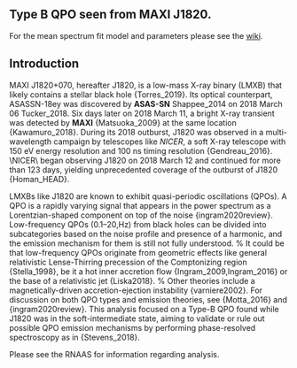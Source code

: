 ## Type B QPO seen from MAXI J1820.

For the mean spectrum fit model and parameters please see the [wiki](https://github.com/davis191/J1820_RNAAS/wiki).

## Introduction
MAXI J1820+070, hereafter J1820, is a low-mass X-ray binary (LMXB) that likely contains a stellar black hole {Torres_2019}. 
Its optical counterpart, ASASSN-18ey was discovered by **ASAS-SN** Shappee_2014 on 2018 March 06 Tucker_2018. 
Six days later on 2018 March 11, a bright X-ray transient was detected by **MAXI** {Matsuoka_2009} at the same location {Kawamuro_2018}. 
During its 2018 outburst, J1820 was observed in a multi-wavelength campaign by telescopes like *NICER*, a soft X-ray telescope with 150 eV energy resolution and 100 ns timing resolution {Gendreau_2016}.
\NICER\ began observing J1820 on 2018 March 12 and continued for more than 123 days, yielding unprecedented coverage of the outburst of J1820 {Homan_HEAD}.

LMXBs like J1820 are known to exhibit quasi-periodic oscillations (QPOs). 
A QPO is a rapidly varying signal that appears in the power spectrum as a Lorentzian-shaped component on top of the noise {ingram2020review}.
Low-frequency QPOs (0.1–20\,Hz) from black holes can be divided into subcategories based on the noise profile and presence of a harmonic, and the emission mechanism for them is still not fully understood.
% It could be that low-frequency QPOs originate from geometric effects like general relativistic Lense-Thirring precession of the Comptonizing region {Stella_1998},  be it a hot inner accretion flow {Ingram_2009,Ingram_2016} or the base of a relativistic jet {Liska2018}. 
% Other theories include a magnetically-driven accretion-ejection instability {varniere2002}.
For discussion on both QPO types and emission theories, see {Motta_2016} and {ingram2020review}. 
This analysis focused on a Type-B QPO found while J1820 was in the soft-intermediate state, aiming to validate or rule out possible QPO emission mechanisms by performing phase-resolved spectroscopy as in {Stevens_2018}. 

Please see the RNAAS for information regarding analysis.
